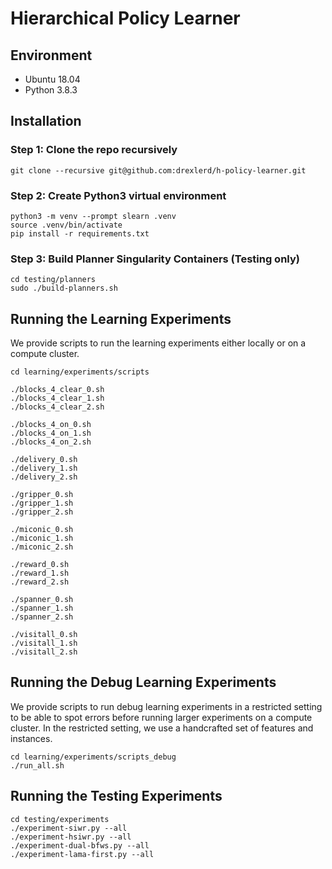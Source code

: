 # Hierarchical Policy Learner

## Environment

- Ubuntu 18.04
- Python 3.8.3

## Installation

### Step 1: Clone the repo recursively

```console
git clone --recursive git@github.com:drexlerd/h-policy-learner.git
```

### Step 2: Create Python3 virtual environment

```console
python3 -m venv --prompt slearn .venv
source .venv/bin/activate
pip install -r requirements.txt
```

### Step 3: Build Planner Singularity Containers (Testing only)

```console
cd testing/planners
sudo ./build-planners.sh
```

## Running the Learning Experiments

We provide scripts to run the learning experiments either locally or on a compute cluster.

```console
cd learning/experiments/scripts

./blocks_4_clear_0.sh
./blocks_4_clear_1.sh
./blocks_4_clear_2.sh

./blocks_4_on_0.sh
./blocks_4_on_1.sh
./blocks_4_on_2.sh

./delivery_0.sh
./delivery_1.sh
./delivery_2.sh

./gripper_0.sh
./gripper_1.sh
./gripper_2.sh

./miconic_0.sh
./miconic_1.sh
./miconic_2.sh

./reward_0.sh
./reward_1.sh
./reward_2.sh

./spanner_0.sh
./spanner_1.sh
./spanner_2.sh

./visitall_0.sh
./visitall_1.sh
./visitall_2.sh
```

## Running the Debug Learning Experiments

We provide scripts to run debug learning experiments in a restricted setting
to be able to spot errors before running larger experiments on a compute cluster.
In the restricted setting, we use a handcrafted set of features and instances.

```console
cd learning/experiments/scripts_debug
./run_all.sh
```

## Running the Testing Experiments

```console
cd testing/experiments
./experiment-siwr.py --all
./experiment-hsiwr.py --all
./experiment-dual-bfws.py --all
./experiment-lama-first.py --all
```